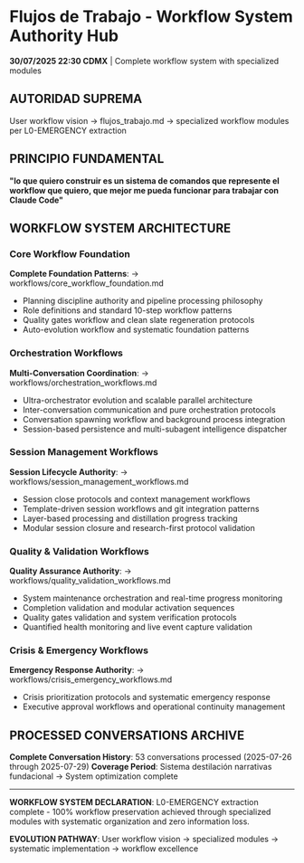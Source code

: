 # Flujos de Trabajo - Workflow System Authority Hub

**30/07/2025 22:30 CDMX** | Complete workflow system with specialized modules

## AUTORIDAD SUPREMA
User workflow vision → flujos_trabajo.md → specialized workflow modules per L0-EMERGENCY extraction

## PRINCIPIO FUNDAMENTAL
**"lo que quiero construir es un sistema de comandos que represente el workflow que quiero, que mejor me pueda funcionar para trabajar con Claude Code"**

## WORKFLOW SYSTEM ARCHITECTURE

### **Core Workflow Foundation**
**Complete Foundation Patterns**: → workflows/core_workflow_foundation.md
- Planning discipline authority and pipeline processing philosophy
- Role definitions and standard 10-step workflow patterns
- Quality gates workflow and clean slate regeneration protocols
- Auto-evolution workflow and systematic foundation patterns

### **Orchestration Workflows**
**Multi-Conversation Coordination**: → workflows/orchestration_workflows.md
- Ultra-orchestrator evolution and scalable parallel architecture
- Inter-conversation communication and pure orchestration protocols
- Conversation spawning workflow and background process integration
- Session-based persistence and multi-subagent intelligence dispatcher

### **Session Management Workflows**
**Session Lifecycle Authority**: → workflows/session_management_workflows.md
- Session close protocols and context management workflows
- Template-driven session workflows and git integration patterns
- Layer-based processing and distillation progress tracking
- Modular session closure and research-first protocol validation

### **Quality & Validation Workflows**
**Quality Assurance Authority**: → workflows/quality_validation_workflows.md
- System maintenance orchestration and real-time progress monitoring
- Completion validation and modular activation sequences
- Quality gates validation and system verification protocols
- Quantified health monitoring and live event capture validation

### **Crisis & Emergency Workflows**
**Emergency Response Authority**: → workflows/crisis_emergency_workflows.md
- Crisis prioritization protocols and systematic emergency response
- Executive approval workflows and operational continuity management

## PROCESSED CONVERSATIONS ARCHIVE
**Complete Conversation History**: 53 conversations processed (2025-07-26 through 2025-07-29)
**Coverage Period**: Sistema destilación narrativas fundacional → System optimization complete

---

**WORKFLOW SYSTEM DECLARATION**: L0-EMERGENCY extraction complete - 100% workflow preservation achieved through specialized modules with systematic organization and zero information loss.

**EVOLUTION PATHWAY**: User workflow vision → specialized modules → systematic implementation → workflow excellence